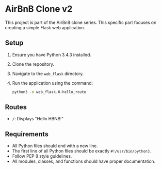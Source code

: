 # AirBnB Clone v2

This project is part of the AirBnB clone series. This specific part focuses on creating a simple Flask web application.

## Setup

1. Ensure you have Python 3.4.3 installed.
2. Clone the repository.
3. Navigate to the `web_flask` directory.
4. Run the application using the command:

    ```sh
    python3 -m web_flask.0-hello_route
    ```

## Routes

- `/`: Displays "Hello HBNB!"

## Requirements

- All Python files should end with a new line.
- The first line of all Python files should be exactly `#!/usr/bin/python3`.
- Follow PEP 8 style guidelines.
- All modules, classes, and functions should have proper documentation.

